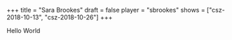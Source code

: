 +++
title = "Sara Brookes"
draft = false
player = "sbrookes"
shows = ["csz-2018-10-13", "csz-2018-10-26"]
+++

Hello World
